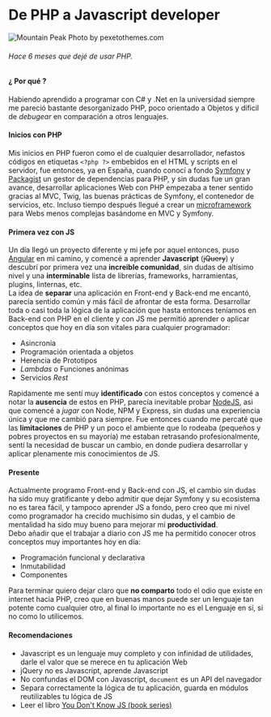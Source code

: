# De PHP a Javascript developer
![Mountain Peak](https://github.com/juliomatcom/blog/raw/master/content/photodune-2359666-mountain-peak-m.jpg)
Photo by pexetothemes.com


###### Hace 6 meses que dejé de usar PHP.   

#### ¿ Por qué ?   
Habiendo aprendido a programar con C# y .Net en la universidad siempre me pareció bastante desorganizado PHP, poco orientado a Objetos y díficil de *debugear* en comparación a otros lenguajes.  

#### Inicios con PHP
Mis inicios en PHP fueron como el de cualquier desarrollador, nefastos códigos en etiquetas `<?php ?>` embebidos en el HTML y scripts en el servidor, fue entonces, ya en España, cuando conocí a fondo [Symfony](https://www.symfony.com) y [Packagist](https://packagist.org/) un gestor de dependencias para PHP, y sin dudas fue un gran avance, desarrollar aplicaciones Web con PHP empezaba a tener sentido gracias al MVC, Twig, las buenas prácticas de Symfony, el contenedor de servicios, etc. Incluso tiempo después llegué a crear un [microframework](https://github.com/juliomatcom/one-php-microframework) para Webs menos complejas basándome en MVC y Symfony. 

#### Primera vez con JS
Un día llegó un proyecto diferente y mi jefe por aquel entonces, puso [Angular](https://angularjs.org/) en mi camino, y comencé a aprender **Javascript** (<del>jQuery</del>) y descubrí por primera vez una **increible comunidad**, sin dudas de altísimo nivel y una **interminable** lista de librerías, frameworks, harramientas, plugins, linternas, etc.  
La idea de **separar** una aplicación en Front-end y Back-end me encantó, parecía sentido común y más fácil de afrontar de esta forma. Desarrollar toda o casi toda la lógica de la aplicación que hasta entonces teníamos en Back-end con PHP en el cliente y con JS me permitió aprender o aplicar conceptos que hoy en día son vitales para cualquier programador:

- Asincronía
- Programación orientada a objetos
- Herencia de Prototipos
- *Lambdas* o Funciones anónimas
- Servicios *Rest*  

Rapidamente me sentí muy **identificado** con estos conceptos y comencé a notar la **ausencia** de estos en PHP, parecía inevitable probar [NodeJS](https://nodejs.org/es/), asi que comencé a *jugar* con Node, NPM y Express, sin dudas una experiencia única y que me cambió para siempre. Fue entonces cuando me percaté que las **limitaciones** de PHP y un poco el ambiente que lo rodeaba (pequeños y pobres proyectos en su mayoría) me estaban retrasando profesionalmente, sentí la necesidad de buscar un cambio, en donde pudiera desarrollar y aplicar plenamente mis conocimientos de JS.  

#### Presente
Actualmente programo Front-end y Back-end con JS, el cambio sin dudas ha sido muy gratificante y debo admitir que dejar Symfony y su ecosistema no es tarea fácil, y tampoco aprender JS a fondo, pero creo que mi nivel como programador ha crecido muchísimo sin dudas, y el cambio de mentalidad ha sido muy bueno para mejorar mi **productividad**.   
Debo añadir que el trabajar a diario con JS me ha permitido conocer otros conceptos muy importantes hoy en día:

- Programación funcional y declarativa
- Inmutabilidad
- Componentes

Para terminar quiero dejar claro que **no comparto** todo el odio que existe en internet hacia PHP, creo que en buenas manos puede ser un lenguaje tan potente como cualquier otro, al final lo importante no es el Lenguaje en sí, si no como lo utilicemos.

#### Recomendaciones
- Javascript es un lenguaje muy completo y con infinidad de utilidades, darle el valor que se merece en tu aplicación Web
- jQuery no es Javascript, aprende Javascript
- No confundas el DOM con Javascript, `document` es un API del navegador
- Separa correctamente la lógica de tu aplicación, guarda en módulos reutilizables tu lógica de JS
- Leer el libro [You Don't Know JS (book series)](https://github.com/getify/You-Dont-Know-JS)
